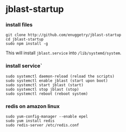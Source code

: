 # jblast-startup

### install files
```
git clone http://github.com/enuggetry/jblast-startup
cd jblast-startup
sudo npm install -g
```

This will install `jblast.service` into `/lib/systemd/system`.

### install service`
```
sudo systemctl daemon-reload (reload the scripts)
sudo systemctl enable jblast (start upon boot)
sudo systemctl start jblast (start)
sudo systemctl stop jblast (stop)
sudo systemctl reboot (reboot system)
```

### redis on amazon linux
```
sudo yum-config-manager --enable epel
sudo yum install redis
sudo redis-server /etc/redis.conf
```